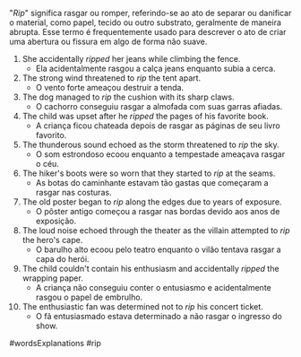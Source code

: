 "*Rip*" significa rasgar ou romper, referindo-se ao ato de separar ou danificar o material, como papel, tecido ou outro substrato, geralmente de maneira abrupta. Esse termo é frequentemente usado para descrever o ato de criar uma abertura ou fissura em algo de forma não suave.

1. She accidentally _ripped_ her jeans while climbing the fence.
	- Ela acidentalmente rasgou a calça jeans enquanto subia a cerca.
2. The strong wind threatened to _rip_ the tent apart.
	- O vento forte ameaçou destruir a tenda.
3. The dog managed to _rip_ the cushion with its sharp claws.
	- O cachorro conseguiu rasgar a almofada com suas garras afiadas.
4. The child was upset after he _ripped_ the pages of his favorite book.
	- A criança ficou chateada depois de rasgar as páginas de seu livro favorito.
5. The thunderous sound echoed as the storm threatened to _rip_ the sky.
	- O som estrondoso ecoou enquanto a tempestade ameaçava rasgar o céu.
6. The hiker's boots were so worn that they started to _rip_ at the seams.
	- As botas do caminhante estavam tão gastas que começaram a rasgar nas costuras.
7. The old poster began to _rip_ along the edges due to years of exposure.
	- O pôster antigo começou a rasgar nas bordas devido aos anos de exposição.
8. The loud noise echoed through the theater as the villain attempted to _rip_ the hero's cape.
	- O barulho alto ecoou pelo teatro enquanto o vilão tentava rasgar a capa do herói.
9. The child couldn't contain his enthusiasm and accidentally _ripped_ the wrapping paper.
	- A criança não conseguiu conter o entusiasmo e acidentalmente rasgou o papel de embrulho.
10. The enthusiastic fan was determined not to _rip_ his concert ticket.
	- O fã entusiasmado estava determinado a não rasgar o ingresso do show.

#wordsExplanations 
#rip